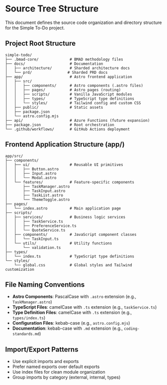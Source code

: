 # Source Tree Structure

This document defines the source code organization and directory structure for the Simple To-Do project.

## Project Root Structure

```
simple-todo/
├── .bmad-core/              # BMAD methodology files
├── docs/                    # Documentation
│   ├── architecture/        # Sharded architecture docs
│   └── prd/                # Sharded PRD docs  
├── app/                     # Astro frontend application
│   ├── src/
│   │   ├── components/      # Astro components (.astro files)
│   │   ├── pages/           # Astro pages (routing)
│   │   ├── scripts/         # Vanilla JavaScript modules
│   │   ├── types/           # TypeScript type definitions
│   │   └── styles/          # Tailwind config and custom CSS
│   ├── public/              # Static assets
│   ├── package.json
│   └── astro.config.mjs
├── api/                     # Azure Functions (future expansion)
├── package.json             # Root orchestration
└── .github/workflows/       # GitHub Actions deployment
```

## Frontend Application Structure (app/)

```
app/src/
├── components/
│   ├── ui/                  # Reusable UI primitives
│   │   ├── Button.astro
│   │   ├── Input.astro
│   │   └── Modal.astro
│   └── features/            # Feature-specific components
│       ├── TaskManager.astro
│       ├── TaskInput.astro
│       ├── TaskList.astro
│       └── ThemeToggle.astro
├── pages/
│   └── index.astro          # Main application page
├── scripts/
│   ├── services/            # Business logic services
│   │   ├── TaskService.ts
│   │   ├── PreferenceService.ts
│   │   └── QuoteService.ts
│   ├── components/          # JavaScript component classes
│   │   └── TaskInput.ts
│   └── utils/               # Utility functions
│       └── validation.ts
├── types/
│   └── index.ts             # TypeScript type definitions
└── styles/
    └── global.css           # Global styles and Tailwind customization
```

## File Naming Conventions

- **Astro Components**: PascalCase with `.astro` extension (e.g., `TaskManager.astro`)
- **TypeScript Files**: camelCase with `.ts` extension (e.g., `taskService.ts`)
- **Type Definition Files**: camelCase with `.ts` extension (e.g., `types/index.ts`)
- **Configuration Files**: kebab-case (e.g., `astro.config.mjs`)
- **Documentation**: kebab-case with `.md` extension (e.g., `coding-standards.md`)

## Import/Export Patterns

- Use explicit imports and exports
- Prefer named exports over default exports
- Use index files for clean module organization
- Group imports by category (external, internal, types)
